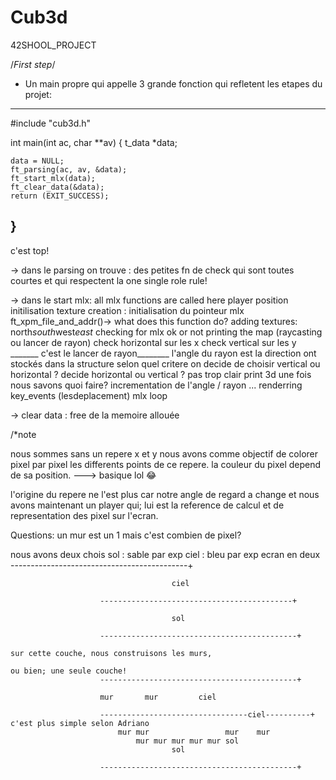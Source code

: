 # Cub3d
42SHOOL_PROJECT


/*First step*/

- Un main propre qui appelle 3 grande fonction qui refletent les etapes du projet:
----------------------------------
#include "cub3d.h"

int	main(int ac, char **av)
{
	t_data	*data;

	data = NULL;
	ft_parsing(ac, av, &data);
	ft_start_mlx(data);
	ft_clear_data(&data);
	return (EXIT_SUCCESS);
}
----------------------------------
c'est top!

-> dans le parsing on trouve : des petites fn de check qui sont toutes courtes
et qui respectent la one single role rule!


-> dans le start mlx: all mlx functions are called here
    player position initilisation
    texture creation :
        initialisation du pointeur mlx
        ft_xpm_file_and_addr()-> what does this function do?
        adding textures: north*south*west*east*
    checking for mlx ok or not
    printing the map (raycasting ou lancer de rayon)
        check horizontal sur les x
        check vertical sur les y
        _______ c'est le lancer de rayon________
        l'angle du rayon est la direction ont stockés dans la structure 
        selon quel critere on decide de choisir vertical ou horizontal ?
        decide horizontal ou vertical ? pas trop clair
        print 3d une fois nous savons quoi faire?
        incrementation de l'angle / rayon ...
        renderring
    key_events (lesdeplacement)
    mlx loop

-> clear data : free de la memoire allouée


/*note 

nous sommes sans un repere x et y
nous avons comme objectif de colorer pixel par pixel les differents points de ce repere.
la couleur du pixel depend de sa position.
---> basique lol 😂 

l'origine du repere ne l'est plus car notre angle de regard a change et nous avons maintenant un player qui; lui est la reference de  calcul et de representation des pixel sur l'ecran.

Questions:
un mur est un 1 mais c'est combien de pixel?

nous avons deux chois
    sol : sable par exp
    ciel : bleu par exp
        ecran en deux  --------------------------------------------+
                    
                                        ciel

                        -------------------------------------------+

                                        sol

                        --------------------------------------------+

    sur cette couche, nous construisons les murs,

    ou bien; une seule couche!
                        --------------------------------------------+
                    
                        mur       mur         ciel

                        ---------------------------------ciel----------+ c'est plus simple selon Adriano
                            mur mur                 mur    mur
                                mur mur mur mur mur sol
                                        sol

                        --------------------------------------------+




    
